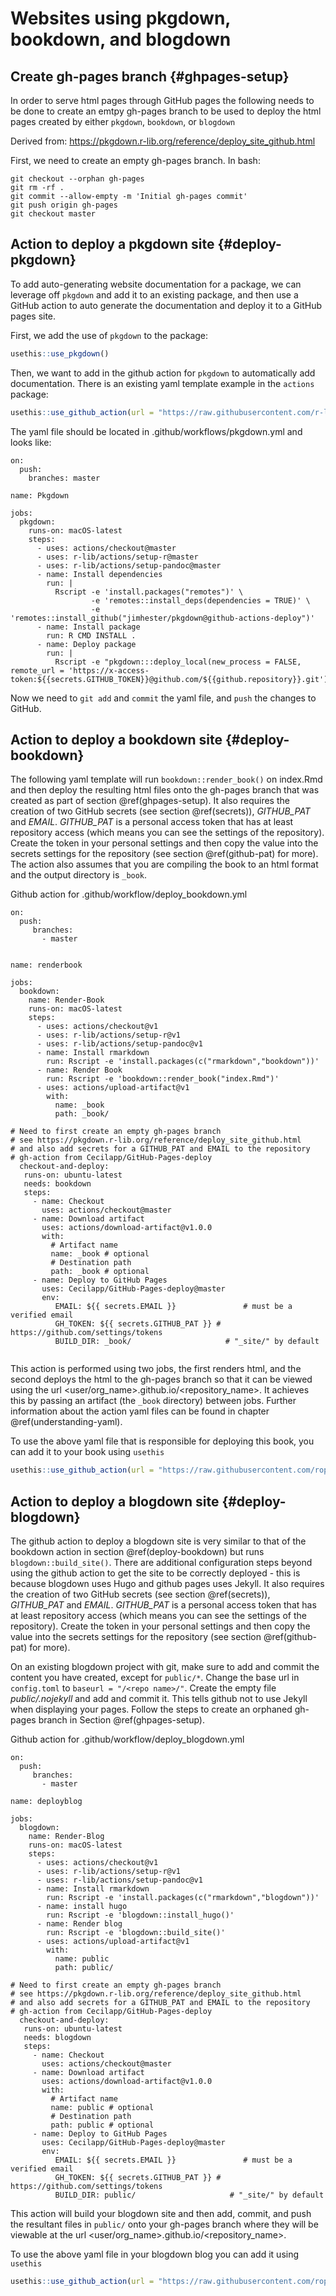 # Websites using pkgdown, bookdown, and blogdown



## Create gh-pages branch {#ghpages-setup}

In order to serve html pages through GitHub pages the following needs to be done to create an emtpy gh-pages branch to be used to deploy the html pages created by either `pkgdown`, `bookdown`, or `blogdown`

Derived from: https://pkgdown.r-lib.org/reference/deploy_site_github.html

First, we need to create an empty gh-pages branch. In bash:
  
```
git checkout --orphan gh-pages
git rm -rf .
git commit --allow-empty -m 'Initial gh-pages commit'
git push origin gh-pages
git checkout master
```

## Action to deploy a pkgdown site {#deploy-pkgdown}

To add auto-generating website documentation for a package, we can leverage off `pkgdown` and add it to an existing package, and then use a GitHub action to auto generate the documentation and deploy it to a GitHub pages site.

First, we add the use of `pkgdown` to the package:


```r
usethis::use_pkgdown()
```

Then, we want to add in the github action for `pkgdown` to automatically add documentation. There is an existing yaml template example in the `actions` package:


```r
usethis::use_github_action(url = "https://raw.githubusercontent.com/r-lib/actions/master/examples/pkgdown.yaml")
```

The yaml file should be located in .github/workflows/pkgdown.yml and looks like:
```
on:
  push:
    branches: master

name: Pkgdown

jobs:
  pkgdown:
    runs-on: macOS-latest
    steps:
      - uses: actions/checkout@master
      - uses: r-lib/actions/setup-r@master
      - uses: r-lib/actions/setup-pandoc@master
      - name: Install dependencies
        run: |
          Rscript -e 'install.packages("remotes")' \
                  -e 'remotes::install_deps(dependencies = TRUE)' \
                  -e 'remotes::install_github("jimhester/pkgdown@github-actions-deploy")'
      - name: Install package
        run: R CMD INSTALL .
      - name: Deploy package
        run: |
          Rscript -e "pkgdown:::deploy_local(new_process = FALSE, remote_url = 'https://x-access-token:${{secrets.GITHUB_TOKEN}}@github.com/${{github.repository}}.git')"
```


Now we need to `git add` and `commit` the yaml file, and `push` the changes to GitHub.

## Action to deploy a bookdown site {#deploy-bookdown}

The following yaml template will run `bookdown::render_book()` on index.Rmd and then deploy the resulting html files onto the gh-pages branch that was created as part of section \@ref(ghpages-setup). It also requires the creation of two GitHub secrets (see section \@ref(secrets)), _GITHUB_PAT_ and _EMAIL_. _GITHUB_PAT_ is a personal access token that has at least repository access (which means you can see the settings of the repository). Create the token in your personal settings and then copy the value into the secrets settings for the repository (see section \@ref(github-pat) for more). The action also assumes that you are compiling the book to an html format and the output directory is `_book`.

Github action for .github/workflow/deploy_bookdown.yml
```
on:
  push:
     branches:
       - master


name: renderbook

jobs:
  bookdown:
    name: Render-Book
    runs-on: macOS-latest
    steps:
      - uses: actions/checkout@v1
      - uses: r-lib/actions/setup-r@v1
      - uses: r-lib/actions/setup-pandoc@v1
      - name: Install rmarkdown
        run: Rscript -e 'install.packages(c("rmarkdown","bookdown"))'
      - name: Render Book
        run: Rscript -e 'bookdown::render_book("index.Rmd")'
      - uses: actions/upload-artifact@v1
        with:
          name: _book
          path: _book/
  
# Need to first create an empty gh-pages branch
# see https://pkgdown.r-lib.org/reference/deploy_site_github.html
# and also add secrets for a GITHUB_PAT and EMAIL to the repository
# gh-action from Cecilapp/GitHub-Pages-deploy
  checkout-and-deploy:
   runs-on: ubuntu-latest
   needs: bookdown
   steps:
     - name: Checkout
       uses: actions/checkout@master
     - name: Download artifact
       uses: actions/download-artifact@v1.0.0
       with:
         # Artifact name
         name: _book # optional
         # Destination path
         path: _book # optional
     - name: Deploy to GitHub Pages
       uses: Cecilapp/GitHub-Pages-deploy@master
       env:
          EMAIL: ${{ secrets.EMAIL }}               # must be a verified email
          GH_TOKEN: ${{ secrets.GITHUB_PAT }} # https://github.com/settings/tokens
          BUILD_DIR: _book/                     # "_site/" by default
    
``` 
This action is performed using two jobs, the first renders html, and the second deploys the html to the gh-pages branch so that it can be viewed using the url \<user/org_name>.github.io/\<repository_name>. It achieves this by passing an artifact (the `_book` directory) between jobs. Further information about the action yaml files can be found in chapter \@ref(understanding-yaml).

To use the above yaml file that is responsible for deploying this book, you can add it to your book using `usethis`

```r
usethis::use_github_action(url = "https://raw.githubusercontent.com/ropenscilabs/actions_sandbox/master/.github/workflows/deploy_bookdown.yml")
```


## Action to deploy a blogdown site {#deploy-blogdown}

The github action to deploy a blogdown site is very similar to that of the bookdown action in section \@ref(deploy-bookdown) but runs `blogdown::build_site()`. There are additional configuration steps beyond using the github action to get the site to be correctly deployed - this is because blogdown uses Hugo and github pages uses Jekyll. It also requires the creation of two GitHub secrets (see section \@ref(secrets)), _GITHUB_PAT_ and _EMAIL_. _GITHUB_PAT_ is a personal access token that has at least repository access (which means you can see the settings of the repository). Create the token in your personal settings and then copy the value into the secrets settings for the repository (see section \@ref(github-pat) for more).

On an existing blogdown project with git, make sure to add and commit the content you have created, except for `public/*`. Change the base url in `config.toml` to `baseurl = "/<repo name>/"`. Create the empty file _public/.nojekyll_ and add and commit it. This tells github not to use Jekyll when displaying your pages. Follow the steps to create an orphaned gh-pages branch in Section \@ref(ghpages-setup).

Github action for .github/workflow/deploy_blogdown.yml
```
on:
  push:
     branches:
       - master

name: deployblog

jobs:
  blogdown:
    name: Render-Blog
    runs-on: macOS-latest
    steps:
      - uses: actions/checkout@v1
      - uses: r-lib/actions/setup-r@v1
      - uses: r-lib/actions/setup-pandoc@v1
      - name: Install rmarkdown
        run: Rscript -e 'install.packages(c("rmarkdown","blogdown"))'
      - name: install hugo
        run: Rscript -e 'blogdown::install_hugo()'
      - name: Render blog
        run: Rscript -e 'blogdown::build_site()'
      - uses: actions/upload-artifact@v1
        with:
          name: public
          path: public/

# Need to first create an empty gh-pages branch
# see https://pkgdown.r-lib.org/reference/deploy_site_github.html
# and also add secrets for a GITHUB_PAT and EMAIL to the repository
# gh-action from Cecilapp/GitHub-Pages-deploy
  checkout-and-deploy:
   runs-on: ubuntu-latest
   needs: blogdown
   steps:
     - name: Checkout
       uses: actions/checkout@master
     - name: Download artifact
       uses: actions/download-artifact@v1.0.0
       with:
         # Artifact name
         name: public # optional
         # Destination path
         path: public # optional
     - name: Deploy to GitHub Pages
       uses: Cecilapp/GitHub-Pages-deploy@master
       env:
          EMAIL: ${{ secrets.EMAIL }}               # must be a verified email
          GH_TOKEN: ${{ secrets.GITHUB_PAT }} # https://github.com/settings/tokens
          BUILD_DIR: public/                     # "_site/" by default
```

This action will build your blogdown site and then add, commit, and push the resultant files in `public/` onto your gh-pages branch where they will be viewable at the url \<user/org_name>.github.io/\<repository_name>.

To use the above yaml file in your blogdown blog you can add it using `usethis`

```r
usethis::use_github_action(url = "https://raw.githubusercontent.com/ropenscilabs/actions_sandbox/master/.github/workflows/deploy_blogdown.yml")
```
